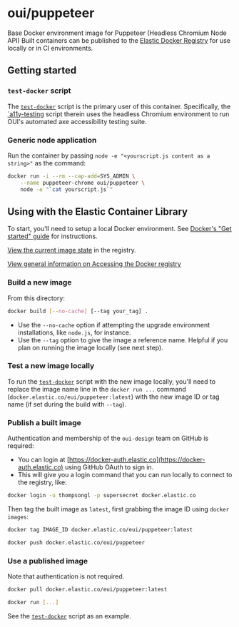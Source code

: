 # oui/puppeteer

Base Docker environment image for Puppeteer (Headless Chromium Node API)
Built containers can be published to the [Elastic Docker Registry](https://container-library.elastic.co) for use locally or in CI environments.

## Getting started

### `test-docker` script
The [`test-docker`](../test-docker.js) script is the primary user of this container. Specifically, the [`a11y-testing](../a11y-testing.js) script therein uses the headless Chromium environment to run OUI's automated axe accessibility testing suite.

### Generic node application
Run the container by passing `node -e "<yourscript.js content as a string>"` as the command:

```bash
docker run -i --rm --cap-add=SYS_ADMIN \
    --name puppeteer-chrome oui/puppeteer \
    node -e "`cat yourscript.js`"
```

## Using with the Elastic Container Library

To start, you'll need to setup a local Docker environment. See [Docker's "Get started" guide](https://docs-stage.docker.com/get-started/) for instructions.

[View the current image state](https://container-library.elastic.co/r/eui) in the registry.

[View general information on Accessing the Docker registry](https://github.com/elastic/infra/blob/master/docs/container-registry/accessing-the-docker-registry.md)

### Build a new image

From this directory:

```bash
docker build [--no-cache] [--tag your_tag] .
```

* Use the `--no-cache` option if attempting the upgrade environment installations, like `node.js`, for instance.
* Use the `--tag` option to give the image a reference name. Helpful if you plan on running the image locally (see next step).

### Test a new image locally

To run the [`test-docker`](../test-docker.js) script with the new image locally, you'll need to replace the image name line in the `docker run ...` command (`docker.elastic.co/eui/puppeteer:latest`) with the new image ID or tag name (if set during the build with `--tag`).

### Publish a built image

Authentication and membership of the `oui-design` team on GitHub is required:

* You can login at [https://docker-auth.elastic.co](https://docker-auth.elastic.co) using GitHub OAuth to sign in.
* This will give you a login command that you can run locally to connect to the registry, like:

```bash
docker login -u thompsongl -p supersecret docker.elastic.co
```

Then tag the built image as `latest`, first grabbing the image ID using `docker images`:

```bash
docker tag IMAGE_ID docker.elastic.co/eui/puppeteer:latest
```

```bash
docker push docker.elastic.co/eui/puppeteer
```

### Use a published image

Note that authentication is not required.

```bash
docker pull docker.elastic.co/eui/puppeteer:latest

docker run [...]
```

See the [`test-docker`](../test-docker.js) script as an example.
